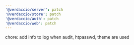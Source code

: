 ```yaml
---
'@verdaccio/server': patch
'@verdaccio/store': patch
'@verdaccio/auth': patch
'@verdaccio/web': patch
---
```


chore: add info to log when audit, htpasswd, theme are used
